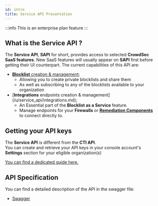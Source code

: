 ```yaml
---
id: intro
title: Service API Presentation
---
```


:::info
This is an enterprise plan feature
:::

## What is the Service API ?

The **Service API**, **SAPI** for short, provides access to selected **CrowdSec SaaS features**.
New SaaS features will usually appear on **SAPI** first before getting their UI counterpart.
The current capabilities of this API are:

-  [**Blocklist** creation & management](/u/service_api/blocklists.md);
   -  Allowing you to create private blocklists and share them 
   -  As well as subscribing to any of the blocklists available to your organization
-  [**Integrations** endpoints creation & management] (/u/service_api/integrations.md);
   -  An Essential part of the **Blocklist as a Service** feature.
   -  Manage endpoints for your **Firewalls** or [**Remediation Components**](/u/bouncers/intro.md) to connect directly to.

## Getting your API keys

The **Service API** is different from the **CTI API**.  
You can create and retrieve your API keys in your console account's **Settings** section for your eligible organization(s)

[You can find a dedicated guide here.](/u/console/api/intro)


## API Specification

You can find a detailed description of the API in the swagger file:

 - [Swagger](https://admin.api.crowdsec.net/v1/docs#/)





